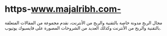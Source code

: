 # https-www.majalribh.com-
مجال الربح مدونة خاصة بالتقنية والربح من الأنترنت، نقدم مجموعة من المقالات  المتعلقة بالتقنية والربح من الأنترنت وكذلك العديد من الشروحات المصورة على فايسبوك يوتيوب.

